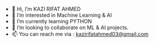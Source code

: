 - 👋 Hi, I’m KAZI RIFAT AHMED
- 👀 I’m interested in Machine Learning & AI
- 🌱 I’m currently learning PYTHON
- 💞️ I’m looking to collaborate on ML & AI projects.
- 📫 You can reach me via : kazirifatahmed03@gmail.com

<!---
ahmedkazi03/ahmedkazi03 is a ✨ special ✨ repository because its `README.md` (this file) appears on your GitHub profile.
You can click the Preview link to take a look at your changes.
--->
